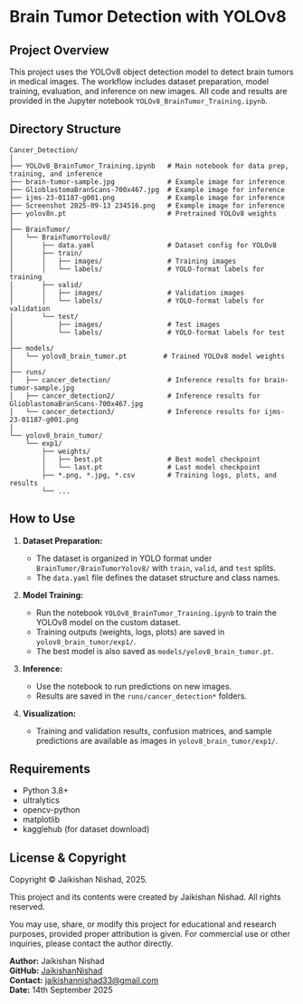 # Brain Tumor Detection with YOLOv8

## Project Overview
This project uses the YOLOv8 object detection model to detect brain tumors in medical images. The workflow includes dataset preparation, model training, evaluation, and inference on new images. All code and results are provided in the Jupyter notebook `YOLOv8_BrainTumor_Training.ipynb`.

## Directory Structure
```
Cancer_Detection/
│
├── YOLOv8_BrainTumor_Training.ipynb   # Main notebook for data prep, training, and inference
├── brain-tumor-sample.jpg             # Example image for inference
├── GlioblastomaBranScans-700x467.jpg  # Example image for inference
├── ijms-23-01187-g001.png             # Example image for inference
├── Screenshot 2025-09-13 234516.png   # Example image for inference
├── yolov8n.pt                         # Pretrained YOLOv8 weights
│
├── BrainTumor/
│   └── BrainTumorYolov8/
│       ├── data.yaml                  # Dataset config for YOLOv8
│       ├── train/
│       │   ├── images/                # Training images
│       │   └── labels/                # YOLO-format labels for training
│       ├── valid/
│       │   ├── images/                # Validation images
│       │   └── labels/                # YOLO-format labels for validation
│       └── test/
│           ├── images/                # Test images
│           └── labels/                # YOLO-format labels for test
│
├── models/
│   └── yolov8_brain_tumor.pt         # Trained YOLOv8 model weights
│
├── runs/
│   ├── cancer_detection/              # Inference results for brain-tumor-sample.jpg
│   ├── cancer_detection2/             # Inference results for GlioblastomaBranScans-700x467.jpg
│   └── cancer_detection3/             # Inference results for ijms-23-01187-g001.png
│
└── yolov8_brain_tumor/
    └── exp1/
        ├── weights/
        │   ├── best.pt                # Best model checkpoint
        │   └── last.pt                # Last model checkpoint
        ├── *.png, *.jpg, *.csv        # Training logs, plots, and results
        └── ...
```

## How to Use
1. **Dataset Preparation:**
   - The dataset is organized in YOLO format under `BrainTumor/BrainTumorYolov8/` with `train`, `valid`, and `test` splits.
   - The `data.yaml` file defines the dataset structure and class names.

2. **Model Training:**
   - Run the notebook `YOLOv8_BrainTumor_Training.ipynb` to train the YOLOv8 model on the custom dataset.
   - Training outputs (weights, logs, plots) are saved in `yolov8_brain_tumor/exp1/`.
   - The best model is also saved as `models/yolov8_brain_tumor.pt`.

3. **Inference:**
   - Use the notebook to run predictions on new images.
   - Results are saved in the `runs/cancer_detection*` folders.

4. **Visualization:**
   - Training and validation results, confusion matrices, and sample predictions are available as images in `yolov8_brain_tumor/exp1/`.

## Requirements
- Python 3.8+
- ultralytics
- opencv-python
- matplotlib
- kagglehub (for dataset download)


## License & Copyright

Copyright © Jaikishan Nishad, 2025.

This project and its contents were created by Jaikishan Nishad. All rights reserved.

You may use, share, or modify this project for educational and research purposes, provided proper attribution is given. For commercial use or other inquiries, please contact the author directly.

**Author:** Jaikishan Nishad  
**GitHub:** [JaikishanNishad](https://github.com/Jaikishan1228)  
**Contact:** jaikishannishad33@gmail.com  
**Date:** 14th September 2025
